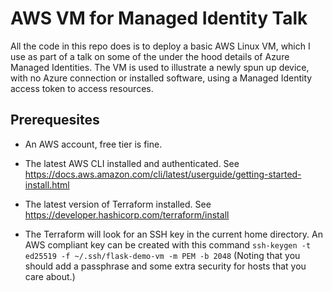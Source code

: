 # AWS VM for Managed Identity Talk

All the code in this repo does is to deploy a basic AWS Linux VM, which I use as part of a talk on some of the under the hood details of Azure Managed Identities.  The VM is used to illustrate a newly spun up device, with no Azure connection or installed software, using a Managed Identity access token to access resources.

## Prerequesites
* An AWS account, free tier is fine.

* The latest AWS CLI installed and authenticated.  See https://docs.aws.amazon.com/cli/latest/userguide/getting-started-install.html

* The latest version of Terraform installed.  See https://developer.hashicorp.com/terraform/install

* The Terraform will look for an SSH key in the current home directory.  An AWS compliant key can be created with this command ```ssh-keygen -t ed25519 -f ~/.ssh/flask-demo-vm -m PEM -b 2048``` (Noting that you should add a passphrase and some extra security for hosts that you care about.)


